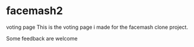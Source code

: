 facemash2
=========

voting page
This is the voting page i made for the facemash clone project.

Some feedback are welcome
